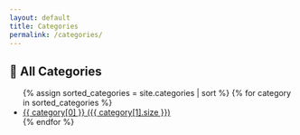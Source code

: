 ```yaml
---
layout: default
title: Categories
permalink: /categories/
---
```


<h2>📂 All Categories</h2>
<ul>
  {% assign sorted_categories = site.categories | sort %}
  {% for category in sorted_categories %}
    <li>
      <a href="/categories/{{ category[0] | slugify }}/">{{ category[0] }} ({{ category[1].size }})</a>
    </li>
  {% endfor %}
</ul>